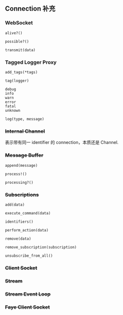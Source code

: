 ## Connection 补充

### WebSocket

```
alive?()

possible?()

transmit(data)
```

### Tagged Logger Proxy

```
add_tags(*tags)

tag(logger)

debug
info
warn
error
fatal
unknown
```

```
log(type, message)
```

### ~~Internal Channel~~

表示带有同一 identifier 的 connection，本质还是 Channel.

### ~~Message Buffer~~

```
append(message)

process!()

processing?()
```

### ~~Subscriptions~~

```
add(data)

execute_command(data)

identifiers()

perform_action(data)

remove(data)

remove_subscription(subscription)

unsubscribe_from_all()
```

### ~~Client Socket~~

### ~~Stream~~

### ~~Stream Event Loop~~

### ~~Faye Client Socket~~